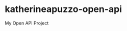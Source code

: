 # katherineapuzzo-open-api
My Open API Project

<!-- This open API project takes a few points of input from the user and returns a value based on that input. The points of input are as follows: location, date and time. These 3 choices from the user determine the weather data pulled from the open-meteo API. The final result is the temperature for that location, time and day. There are two locations to choose from, my current hometown and a previous place I lived and very much loved. The parameters of the date/time input are described on the webpage; there is a 6 day span of weather information in the JSON from the API. It includes two days before the present day, the present day, and the three days ahead. Selecting from beyond this timeframe will not produce the expected result. Although the API JSON data is in 15 minute increments, it will default to the nearest time in the JSON regardless of whether the input is in 15 minute increments. So, the time input is completely customizable. The results appear in their designated section after you press the "Check Temperature" button. There is an additional feature, where the user can take the resulting temperature, which is logged in Celsius, and convert it to Fahrenheit. I preferred this to converting the entire result to Fahrenheit, because then the user has a choice of which measurement they would like to see. -->